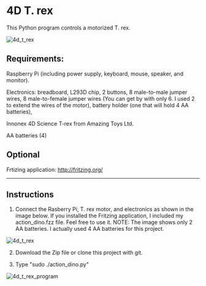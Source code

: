 # 4D T. rex
This Python program controls a motorized T. rex.

![4d_t_rex](https://user-images.githubusercontent.com/13591438/27252707-92c85ef8-532a-11e7-9eee-14738beb6e88.JPG)

## Requirements:
  Raspberry Pi (including power supply, keyboard, mouse, speaker, and monitor).
  
  Electronics:
    breadboard,
    L293D chip,
    2 buttons,
    8 male-to-male jumper wires,
    8 male-to-female jumper wires (You can get by with only 6. I used 2 to extend the wires of the motor),
    battery holder (one that will hold 4 AA batteries),
    
  Innonex 4D Science T-rex from Amazing Toys Ltd.
  
  AA batteries (4)

## Optional
  Frtizing application:
  http://fritzing.org/

____________________________________

## Instructions

1) Connect the Rasberry Pi, T. rex motor, and electronics as shown in the image below. If you installed the Fritzing application, I included my action_dino.fzz file. Feel free to use it. NOTE: The image shows only 2 AA batteries. I actually used 4 AA batteries for this project.

![4d_t_rex](https://user-images.githubusercontent.com/13591438/27252708-95ae04ba-532a-11e7-981d-740e9d38d3ed.png)

2) Download the Zip file or clone this project with git.

3) Type "sudo ./action_dino.py"

![4d_t_rex_program](https://user-images.githubusercontent.com/13591438/27252709-97d69a40-532a-11e7-95e8-a27baaa768c3.png)
